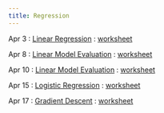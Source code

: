 ```yaml
---
title: Regression
---
```


Apr 3 
: [Linear Regression](https://github.com/gallettilance/Data-Science-Fundamentals/raw/main/lecture_18/18_Linear_Regression.pdf) 
  : [worksheet](https://github.com/gallettilance/Data-Science-Fundamentals/blob/main/lecture_18/worksheet_18.ipynb) 

Apr 8 
: [Linear Model Evaluation](https://github.com/gallettilance/Data-Science-Fundamentals/raw/main/lecture_19/19_Linear_Model_Evaluation.pdf) 
  : [worksheet](https://github.com/gallettilance/Data-Science-Fundamentals/blob/main/lecture_19/worksheet_19.ipynb) 


Apr 10 
: [Linear Model Evaluation](https://github.com/gallettilance/Data-Science-Fundamentals/raw/main/lecture_20/20_Linear_Model_Evaluation.pdf)
  : [worksheet](https://github.com/gallettilance/Data-Science-Fundamentals/blob/main/lecture_20/worksheet_20.ipynb)

Apr 15 
: [Logistic Regression](https://github.com/gallettilance/Data-Science-Fundamentals/raw/main/lecture_21/21_Logistic_Regression.pdf) 
  : [worksheet](https://github.com/gallettilance/Data-Science-Fundamentals/blob/main/lecture_21/worksheet_21.ipynb) 

Apr 17
: [Gradient Descent](https://github.com/gallettilance/Data-Science-Fundamentals/raw/main/lecture_22/22_Gradient_Descent.pdf) 
  : [worksheet](https://github.com/gallettilance/Data-Science-Fundamentals/blob/main/lecture_22/worksheet_22.ipynb) 
